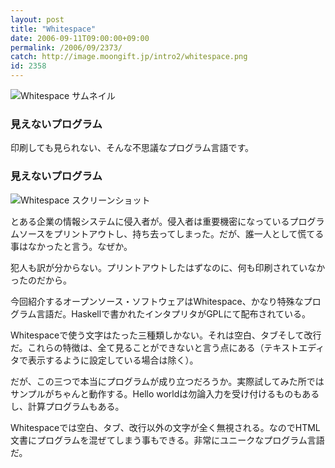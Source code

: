```yaml
---
layout: post
title: "Whitespace"
date: 2006-09-11T09:00:00+09:00
permalink: /2006/09/2373/
catch: http://image.moongift.jp/intro2/whitespace.png
id: 2358
---
```

 ![Whitespace サムネイル](http://image.moongift.jp/intro2/whitespace.t.png "Whitespace サムネイル")
  

### 見えないプログラム
  
印刷しても見られない、そんな不思議なプログラム言語です。  
<!--more-->  

### 見えないプログラム
  

![Whitespace スクリーンショット](http://image.moongift.jp/intro2/whitespace.png "Whitespace スクリーンショット")

  

とある企業の情報システムに侵入者が。侵入者は重要機密になっているプログラムソースをプリントアウトし、持ち去ってしまった。だが、誰一人として慌てる事はなかったと言う。なぜか。

  

犯人も訳が分からない。プリントアウトしたはずなのに、何も印刷されていなかったのだから。

  

今回紹介するオープンソース・ソフトウェアはWhitespace、かなり特殊なプログラム言語だ。Haskellで書かれたインタプリタがGPLにて配布されている。

  

Whitespaceで使う文字はたった三種類しかない。それは空白、タブそして改行だ。これらの特徴は、全て見ることができないと言う点にある（テキストエディタで表示するように設定している場合は除く）。

  

だが、この三つで本当にプログラムが成り立つだろうか。実際試してみた所ではサンプルがちゃんと動作する。Hello worldは勿論入力を受け付けるものもあるし、計算プログラムもある。

  

Whitespaceでは空白、タブ、改行以外の文字が全く無視される。なのでHTML文書にプログラムを混ぜてしまう事もできる。非常にユニークなプログラム言語だ。

